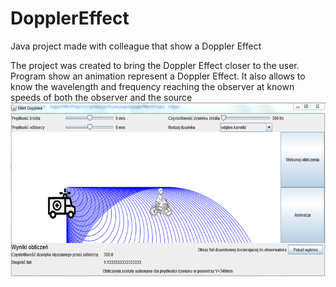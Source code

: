# DopplerEffect
Java project made with colleague that show a Doppler Effect <br/>

The project was created to bring the Doppler Effect closer to the user.<br/>
Program show an animation represent a Doppler Effect. It also  allows to know the wavelength and frequency reaching the observer at known speeds of both the observer and the source
![](interface.png)
